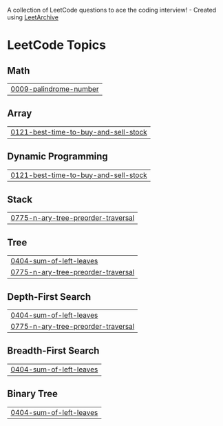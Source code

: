 A collection of LeetCode questions to ace the coding interview! - Created using [LeetArchive](https://github.com/anujlunawat/LeetArchive)


<!---LeetCode Topics Start-->
# LeetCode Topics
## Math
|  |
| ------- |
| [0009-palindrome-number](https://github.com/losterberg3/summer2025/tree/main/LeetCode/0009-palindrome-number) |
## Array
|  |
| ------- |
| [0121-best-time-to-buy-and-sell-stock](https://github.com/losterberg3/summer2025/tree/main/LeetCode/0121-best-time-to-buy-and-sell-stock) |
## Dynamic Programming
|  |
| ------- |
| [0121-best-time-to-buy-and-sell-stock](https://github.com/losterberg3/summer2025/tree/main/LeetCode/0121-best-time-to-buy-and-sell-stock) |
## Stack
|  |
| ------- |
| [0775-n-ary-tree-preorder-traversal](https://github.com/losterberg3/summer2025/tree/main/LeetCode/0775-n-ary-tree-preorder-traversal) |
## Tree
|  |
| ------- |
| [0404-sum-of-left-leaves](https://github.com/losterberg3/summer2025/tree/main/LeetCode/0404-sum-of-left-leaves) |
| [0775-n-ary-tree-preorder-traversal](https://github.com/losterberg3/summer2025/tree/main/LeetCode/0775-n-ary-tree-preorder-traversal) |
## Depth-First Search
|  |
| ------- |
| [0404-sum-of-left-leaves](https://github.com/losterberg3/summer2025/tree/main/LeetCode/0404-sum-of-left-leaves) |
| [0775-n-ary-tree-preorder-traversal](https://github.com/losterberg3/summer2025/tree/main/LeetCode/0775-n-ary-tree-preorder-traversal) |
## Breadth-First Search
|  |
| ------- |
| [0404-sum-of-left-leaves](https://github.com/losterberg3/summer2025/tree/main/LeetCode/0404-sum-of-left-leaves) |
## Binary Tree
|  |
| ------- |
| [0404-sum-of-left-leaves](https://github.com/losterberg3/summer2025/tree/main/LeetCode/0404-sum-of-left-leaves) |
<!---LeetCode Topics End-->